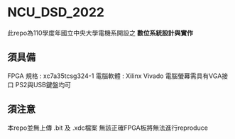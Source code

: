 # NCU_DSD_2022

此repo為110學度年國立中央大學電機系開設之 **數位系統設計與實作**

## 須具備
FPGA 規格 : xc7a35tcsg324-1
電腦軟體 : Xilinx Vivado
電腦螢幕需具有VGA接口
PS2與USB鍵盤均可

## 須注意
本repo並無上傳 .bit 及 .xdc檔案
無該正確FPGA板將無法進行reproduce